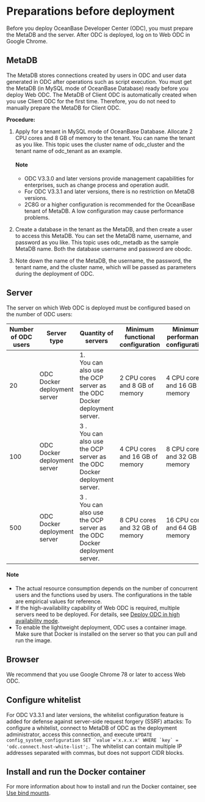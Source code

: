 Preparations before deployment 
===================================================

Before you deploy OceanBase Developer Center (ODC), you must prepare the MetaDB and the server. After ODC is deployed, log on to Web ODC in Google Chrome. 

MetaDB 
---------------------------

The MetaDB stores connections created by users in ODC and user data generated in ODC after operations such as script execution. You must get the MetaDB (in MySQL mode of OceanBase Database) ready before you deploy Web ODC. The MetaDB of Client ODC is automatically created when you use Client ODC for the first time. Therefore, you do not need to manually prepare the MetaDB for Client ODC. 

**Procedure:** 

1. Apply for a tenant in MySQL mode of OceanBase Database. Allocate 2 CPU cores and 8 GB of memory to the tenant. You can name the tenant as you like. This topic uses the cluster name of odc_cluster and the tenant name of odc_tenant as an example. 

   <main id="notice" type='explain'>
      <h4>Note</h4>
      <ul>
      <li>ODC V3.3.0 and later versions provide management capabilities for enterprises, such as change process and operation audit.</li>
      <li>For ODC V3.3.1 and later versions, there is no restriction on MetaDB versions.</li>
      <li>2C8G or a higher configuration is recommended for the OceanBase tenant of MetaDB. A low configuration may cause performance problems.</li>
      </ul>
   </main>      
   

   
   

2. Create a database in the tenant as the MetaDB, and then create a user to access this MetaDB. You can set the MetaDB name, username, and password as you like. This topic uses odc_metadb as the sample MetaDB name. Both the database username and password are obodc.

   

3. Note down the name of the MetaDB, the username, the password, the tenant name, and the cluster name, which will be passed as parameters during the deployment of ODC.

   




Server 
---------------------------

The server on which Web ODC is deployed must be configured based on the number of ODC users:

| Number of ODC users | Server type|Quantity of servers|Minimum functional configuration|Minimum performance configuration|
| ------------- |-------------   |-------------|-------------|-------------|
| 20  |  ODC Docker deployment server |1. <br>You can also use the OCP server as the ODC Docker deployment server.|2 CPU cores and 8 GB of memory|4 CPU cores and 16 GB of memory|
| 100 |  ODC Docker deployment server |3 . <br>You can also use the OCP server as the ODC Docker deployment server.|4 CPU cores and 16 GB of memory|8 CPU cores and 32 GB of memory|
| 500 |ODC Docker deployment server|3 . <br>You can also use the OCP server as the ODC Docker deployment server.|8 CPU cores and 32 GB of memory|16 CPU cores and 64 GB of memory|

<main id="notice" type='explain'>
   <h4>Note</h4>
   <ul>
   <li>The actual resource consumption depends on the number of concurrent users and the functions used by users. The configurations in the table are empirical values for reference.</li>
   <li>If the high-availability capability of Web ODC is required, multiple servers need to be deployed. For details, see <a href="4.deploy-the-ha-odc/1.ha-odc-deployment-process.md">Deploy ODC in high availability mode</a>.</li>
   <li>To enable the lightweight deployment, ODC uses a container image. Make sure that Docker is installed on the server so that you can pull and run the image.</li>
   </ul>
</main>

Browser 
----------------------------

We recommend that you use Google Chrome 78 or later to access Web ODC.

Configure whitelist 
----------------------------------------

For ODC V3.3.1 and later versions, the whitelist configuration feature is added for defense against server-side request forgery (SSRF) attacks: To configure a whitelist, connect to MetaDB of ODC as the deployment administrator, access this connection, and execute ``UPDATE config_system_configuration SET `value`='x.x.x.x' WHERE `key` = 'odc.connect.host-white-list';``. The whitelist can contain multiple IP addresses separated with commas, but does not support CIDR blocks.

Install and run the Docker container 
---------------------------------------------------------

For more information about how to install and run the Docker container, see [Use bind mounts](https://docs.docker.com/storage/bind-mounts/).
